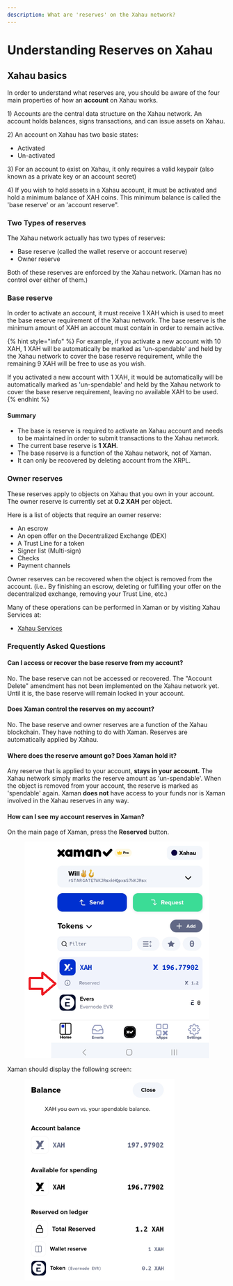 ```yaml
---
description: What are 'reserves' on the Xahau network?
---
```


# Understanding Reserves on Xahau

## Xahau basics

In order to understand what reserves are, you should be aware of the four main properties of how an **account** on Xahau works.

1\) Accounts are the central data structure on the Xahau network. An account holds balances, signs transactions, and can issue assets on Xahau.&#x20;

2\) An account on Xahau has two basic states:

* Activated
* Un-activated&#x20;

3\) For an account to exist on Xahau, it only requires a valid keypair (also known as a private key or an account secret)

4\) If you wish to hold assets in a Xahau account, it must be activated and hold a minimum balance of XAH coins. This minimum balance is called the 'base reserve' or an 'account reserve".

### Two Types of reserves

The Xahau network actually has two types of reserves:

* Base reserve (called the wallet reserve or account reserve)
* Owner reserve

Both of these reserves are enforced by the Xahau network. (Xaman has no control over either of them.)

### **Base reserve**

In order to activate an account, it must receive 1 XAH which is used to meet the base reserve requirement of the Xahau network. The base reserve is the minimum amount of XAH an account must contain in order to remain active.&#x20;

{% hint style="info" %}
For example, if you activate a new account with 10 XAH, 1 XAH will be automatically be marked as 'un-spendable' and held by the Xahau network to cover the base reserve requirement, while the remaining 9 XAH will be free to use as you wish.

If you activated a new account with 1 XAH, it would be automatically will be automatically marked as 'un-spendable' and held by the Xahau network to cover the base reserve requirement, leaving no available XAH to be used.
{% endhint %}

#### Summary

* The base is reserve is required to activate an Xahau account and needs to be maintained in order to submit transactions to the Xahau network.
* The current base reserve is **1 XAH**.&#x20;
* The base reserve is a function of the Xahau network, not of Xaman.
* It can only be recovered by deleting account from the XRPL.

### &#x20;O**wner reserves**

These reserves apply to objects on Xahau that you own in your account. The owner reserve is currently set at **0.2 XAH** per object.

Here is a list of objects that require an owner reserve:

* An escrow
* An open offer on the Decentralized Exchange (DEX)
* A Trust Line for a token
* Signer list (Multi-sign)
* Checks
* Payment channels

Owner reserves can be recovered when the object is removed from the account. (i.e.. By finishing an escrow, deleting or fulfilling your offer on the decentralized exchange, removing your Trust Line, etc.)

Many of these operations can be performed in Xaman or by visiting Xahau Services at:

* [Xahau Services](https://xahau.services/)

### **Frequently Asked Questions**

#### **Can I access or recover the base reserve from my account?**

No. The base reserve can not be accessed or recovered. The "Account Delete" amendment has not been implemented on the Xahau network yet. Until it is, the base reserve will remain locked in your account.&#x20;

#### **Does Xaman control the reserves on my account?**

No. The base reserve and owner reserves are a function of the Xahau blockchain. They have nothing to do with Xaman. Reserves are automatically applied by Xahau.

#### **Where does the reserve amount go? Does Xaman hold it?**

Any reserve that is applied to your account, **stays in your account.** The Xahau network simply marks the reserve amount as 'un-spendable'. When the object is removed from your account, the reserve is marked as 'spendable' again. Xaman **does not** have access to your funds nor is Xaman involved in the Xahau reserves in any way.

#### **How can I see my account reserves in Xaman?**

On the main page of Xaman, press the **Reserved** button.



<figure><img src="../.gitbook/assets/Reserves - Screen 1.png" alt=""><figcaption></figcaption></figure>

Xaman should display the following screen:

<figure><img src="../.gitbook/assets/Reserves - Screen 2.png" alt=""><figcaption></figcaption></figure>
